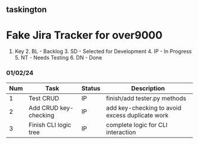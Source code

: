 ## taskington

# Fake Jira Tracker for over9000
1. Key
   2. BL - Backlog 
   3. SD - Selected for Development
   4. IP - In Progress
   5. NT - Needs Testing
   6. DN - Done

### 01/02/24
| Num | Task                  | Status | Description                                     |
|-----|-----------------------|--------|-------------------------------------------------|
| 1   | Test CRUD             | IP     | finish/add tester.py methods                    |
| 2   | Add CRUD key-checking | IP     | add key-checking to avoid excess duplicate work |
| 3   | Finish CLI logic tree | IP     | complete logic for CLI interaction              |

